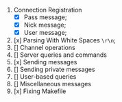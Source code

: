 
1. Connection Registration
     - [x] Pass message;
     - [x] Nick message;
     - [x] User message;
2. [x] Parsing With White Spaces  `\r\n`;
3. [] Channel operations
4. [] Server queries and commands
5. [x] Sending messages
5. [] Sending private messages
6. [] User-based queries
7. [] Miscellaneous messages
8. [x] Fixing Makefile